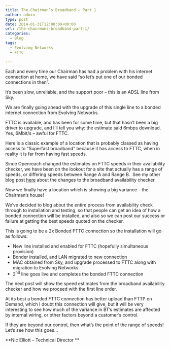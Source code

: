 ```yaml
---
title: The Chairman’s Broadband – Part 1
author: admin
type: post
date: 2014-01-31T12:00:09+00:00
url: /the-chairmans-broadband-part-1/
categories:
  - Blog
tags:
  - Evolving Networks
  - FTTC

---
```

Each and every time our Chairman has had a problem with his internet connection at home, we have said “so let’s put one of our bonded connections in then”.

It’s been slow, unreliable, and the support poor – this is an ADSL line from Sky.

We are finally going ahead with the upgrade of this single line to a bonded internet connection from Evolving Networks.

FTTC is available, and has been for some time, but that hasn’t been a big driver to upgrade, and I’ll tell you why: the estimate said 6mbps download.  Yes, 6Mbit/s – awful for FTTC.

Here is a classic example of a location that is probably classed as having access to “Superfast broadband” because it has access to FTTC, when in reality it is far from having fast speeds.

Since Openreach changed the estimates on FTTC speeds in their availability checker, we have been on the lookout for a site that actually has a range of speeds, or differing speeds between Range A and Range B.  See my other blog post <a href="/fttc-range-a-clean-and-fttc-range-b-impacted" target="_blank">here</a> about the changes to the broadband availability checker.

Now we finally have a location which is showing a big variance – the Chairman’s house!

We’ve decided to blog about the entire process from availability check through to installation and testing, so that people can get an idea of how a bonded connection will be installed, and also so we can post our success or failure at getting the best speeds quoted on the checker.

This is going to be a 2x Bonded FTTC connection so the installation will go as follows:

  * New line installed and enabled for FTTC (hopefully simultaneous provision)
  * Bonder installed, and LAN migrated to new connection
  * MAC obtained from Sky, and upgrade processed to FTTC along with migration to Evolving Networks
  * 2<sup>nd</sup> line goes live and completes the bonded FTTC connection

The next post will show the speed estimates from the broadband availability checker and how we proceed with the first line order.

At its best a bonded FTTC connection has better upload than FTTP on Demand, which I doubt this connection will give, but it will be very interesting to see how much of the variance in BT’s estimates are affected by internal wiring, or other factors beyond a customer’s control.

If they are beyond our control, then what’s the point of the range of speeds!  Let’s see how this goes…

**Nic Elliott &#8211; Technical Director **